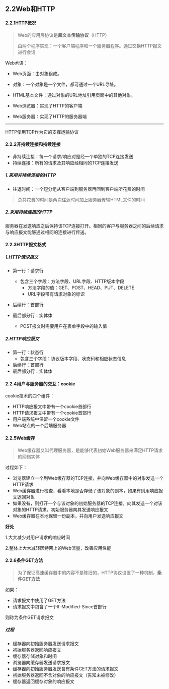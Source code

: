## 2.2Web和HTTP

#### 2.2.1HTTP概况

> Web的应用层协议是**超文本传输协议**（HTTP）
>
> 由两个程序实现：一个客户端程序和一个服务器程序。通过交换HTTP报文进行会话

Web术语：

* Web页面：由对象组成。

* 对象：一个对象是一个文件，都可通过一个URL寻址。
* HTML基本文件：通过对象的URL地址引用页面中的其他对象。
* Web浏览器：实现了HTTP的客户端
* Web服务器：实现了HTTP的服务器端

---

HTTP使用TCP作为它的支撑运输协议

#### 2.2.2非持续连接和持续连接

* 非持续连接：每一个请求/响应对是经一个单独的TCP连接发送
* 持续连接：所有的请求及其响应经相同的TCP连接发送

##### 1.采用非持续连接的HTTP

* 往返时间：一个短分组从客户端到服务器再回到客户端所花费的时间

> 总共花费的时间是两次往返时间加上服务器传输HTML文件的时间

##### 2.采用持续连接的HTTP

服务器在发送响应之后保持该TCP连接打开。相同的客户与服务器之间的后续请求与响应报文能够通过相同的连接进行传送。

#### 2.2.3HTTP报文格式

##### 1.HTTP请求报文

* 第一行：请求行
	* 包含三个字段：方法字段、URL字段、HTTP版本字段
		* 方法字段的值：GET、POST、HEAD、PUT、DELETE
		* URL字段带有请求对象的标识

* 后续行：首部行
* 最后部分行：实体体
	* POST报文时需要用户在表单字段中的输入值

##### 2.HTTP响应报文

* 第一行：状态行
	* 包含三个字段：协议版本字段、状态码和相应状态信息
* 后续行：首部行
* 最后部分行：实体体

#### 2.2.4用户与服务器的交互：cookie

cookie技术的四个组件：

* HTTP响应报文中带有一个cookie首部行
* HTTP请求报文中带有一个cookie首部行
* 用户端系统中保留一个cookie文件
* Web站点的一个后端服务器

#### 2.2.5Web缓存

> Web缓存器又叫代理服务器，是能够代表初始Web服务器来满足HTTP请求的网络实体

过程如下：

* 浏览器建立一个到Web缓存器的TCP连接，并向Web缓存器中的对象发送一个HTTP请求
* Web缓存器进行检查，看看本地是否存储了该对象的副本，如果有则用响应报文返回对象
* 如果没有，则打开一个与该对象的初始服务器的TCP连接，向其发送一个对该对象的HTTP请求。初始服务器向其发送响应报文
* Web缓存器在本地保留一份副本，并向用户发送响应报文

**好处**

1.大大减少对用户请求的响应时间

2.整体上大大减轻因特网上的Web流量，改善应用性能

#### 2.2.6条件GET方法

> 为了保证高速缓存器中的内容不是陈旧的，HTTP协议设置了一种机制，**条件GET方法**

如果：

* 请求报文中使用了GET方法
* 请求报文中包含了一个If-Modified-Since首部行

则称为条件GET请求报文

##### 过程

* 缓存器向初始服务器发送请求报文
* 初始服务器返回响应报文
* 缓存器存储对象和时间
* 浏览器向缓存器发送请求报文
* 缓存器向初始服务器发送含有条件GET方法的请求报文
* 初始服务器返回不含对象的响应报文（告知未被修改）
* 缓存器返回缓存对象的响应报文

